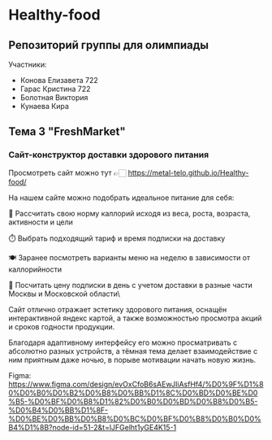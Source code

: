 # Healthy-food
## Репозиторий группы для олимпиады 
Участники:
- Конова Елизавета 722
- Гарас Кристина 722
- Болотная Виктория
- Кунаева Кира
## Тема 3 "FreshMarket"
### Сайт-конструктор доставки здорового питания
Просмотреть сайт можно тут 👉🏻 https://metal-telo.github.io/Healthy-food/

На нашем сайте можно подобрать идеальное питание для себя:

🥬 Рассчитать свою норму каллорий исходя из веса, роста, возраста, активности и цели

⏱️ Выбрать подходящий тариф и время подписки на доставку

🍽 Заранее посмотреть варианты меню на неделю в зависимости от каллорийности

💸 Посчитать цену подписки в день с учетом доставки в разные части Москвы и Московской области\
  
Сайт отлично отражает эстетику здорового питания, оснащён интерактивной яндекс картой, а также возможностью просмотра акций и сроков годности продукции.

Благодаря адаптивному интерфейсу его можно просматривать с абсолютно разных устройств, а тёмная тема делает взаимодействие с ним приятным даже ночью, в порыве мотивации начать новую жизнь.

Figma:
https://www.figma.com/design/evOxCfoB6sAEwJIiAsfHf4/%D0%9F%D1%80%D0%B0%D0%B2%D0%B8%D0%BB%D1%8C%D0%BD%D0%BE%D0%B5-%D0%BF%D0%B8%D1%82%D0%B0%D0%BD%D0%B8%D0%B5-%D0%B4%D0%BB%D1%8F-%D0%BE%D0%BB%D0%B8%D0%BC%D0%BF%D0%B8%D0%B0%D0%B4%D1%8B?node-id=51-2&t=lJFGelht1yGE4K15-1
